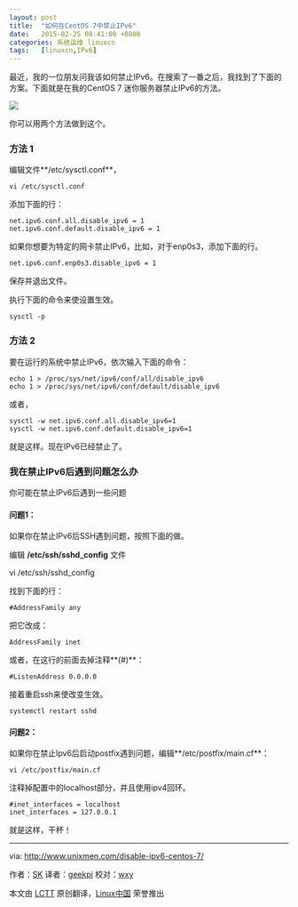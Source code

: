 ```yaml
---
layout: post
title:	"如何在CentOS 7中禁止IPv6"
date:	2015-02-25 08:41:00 +0800 
categories:	系统运维 linuxcn 
tags:	[linuxcn,IPv6]
---
```



最近，我的一位朋友问我该如何禁止IPv6。在搜索了一番之后，我找到了下面的方案。下面就是在我的CentOS 7 迷你服务器禁止IPv6的方法。


![](/Asserts/Images//attachment/album/201502/24/224745fkdfeg972z7rwett.jpg)


你可以用两个方法做到这个。


### 方法 1


编辑文件**/etc/sysctl.conf**，



```
vi /etc/sysctl.conf

```

添加下面的行：



```
net.ipv6.conf.all.disable_ipv6 = 1
net.ipv6.conf.default.disable_ipv6 = 1

```

如果你想要为特定的网卡禁止IPv6，比如，对于enp0s3，添加下面的行。



```
net.ipv6.conf.enp0s3.disable_ipv6 = 1

```

保存并退出文件。


执行下面的命令来使设置生效。



```
sysctl -p

```

### 方法 2


要在运行的系统中禁止IPv6，依次输入下面的命令：



```
echo 1 > /proc/sys/net/ipv6/conf/all/disable_ipv6
echo 1 > /proc/sys/net/ipv6/conf/default/disable_ipv6

```

或者，



```
sysctl -w net.ipv6.conf.all.disable_ipv6=1
sysctl -w net.ipv6.conf.default.disable_ipv6=1

```

就是这样。现在IPv6已经禁止了。


### 我在禁止IPv6后遇到问题怎么办


你可能在禁止IPv6后遇到一些问题


#### 问题1：


如果你在禁止IPv6后SSH遇到问题，按照下面的做。


编辑 **/etc/ssh/sshd\_config** 文件


vi /etc/ssh/sshd\_config


找到下面的行：



```
#AddressFamily any

```

把它改成：



```
AddressFamily inet

```

或者，在这行的前面去掉注释**(#)**：



```
#ListenAddress 0.0.0.0

```

接着重启ssh来使改变生效。



```
systemctl restart sshd

```

#### 问题2：


如果你在禁止Ipv6后启动postfix遇到问题，编辑**/etc/postfix/main.cf**：



```
vi /etc/postfix/main.cf

```

注释掉配置中的localhost部分，并且使用ipv4回环。



```
#inet_interfaces = localhost
inet_interfaces = 127.0.0.1

```

就是这样，干杯！




---


via: <http://www.unixmen.com/disable-ipv6-centos-7/>


作者：[SK](http://www.unixmen.com/author/sk/) 译者：[geekpi](https://github.com/geekpi) 校对：[wxy](https://github.com/wxy)


本文由 [LCTT](https://github.com/LCTT/TranslateProject) 原创翻译，[Linux中国](http://linux.cn/) 荣誉推出
